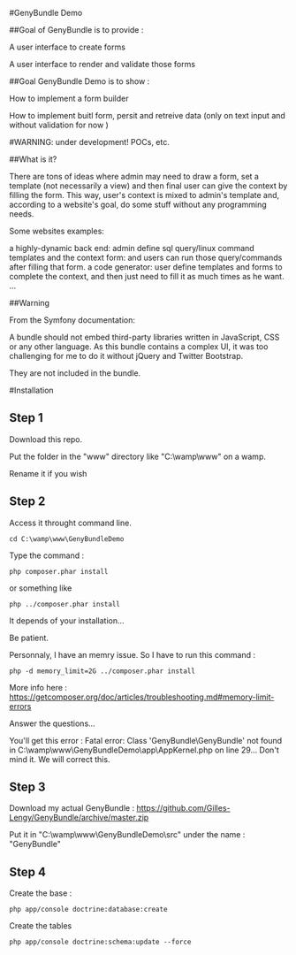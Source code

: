 #GenyBundle Demo

##Goal of GenyBundle is to provide :

A user interface to create forms

A user interface to render and validate those forms

##Goal GenyBundle Demo is to show :


How to implement a form builder

How to implement buitl form, persit and retreive data (only on text input and without validation for now )

#WARNING: under development! POCs, etc.

##What is it?

There are tons of ideas where admin may need to draw a form, set a template (not necessarily a view) and then final user can give the context by filling the form. This way, user's context is mixed to admin's template and, according to a website's goal, do some stuff without any programming needs.

Some websites examples:

a highly-dynamic back end: admin define sql query/linux command templates and the context form: and users can run those query/commands after filling that form.
a code generator: user define templates and forms to complete the context, and then just need to fill it as much times as he want.
...

##Warning

From the Symfony documentation:

A bundle should not embed third-party libraries written in JavaScript, CSS or any other language.
As this bundle contains a complex UI, it was too challenging for me to do it without jQuery and Twitter Bootstrap.

They are not included in the bundle.

#Installation

## Step 1

Download this repo.

Put the folder in the "www" directory like "C:\wamp\www\" on a wamp.

Rename it if you wish

## Step 2

Access it throught command line.

    cd C:\wamp\www\GenyBundleDemo

Type the command : 

    php composer.phar install
    
or something like

    php ../composer.phar install

It depends of your installation...

Be patient.

Personnaly, I have an memry issue. So I have to run this command :

    php -d memory_limit=2G ../composer.phar install
    
More info here : https://getcomposer.org/doc/articles/troubleshooting.md#memory-limit-errors

Answer the questions...

You'll get this error : Fatal error: Class 'GenyBundle\GenyBundle' not found in C:\wamp\www\GenyBundleDemo\app\AppKernel.php on line 29... Don't mind it. We will correct this.

## Step 3

Download my actual GenyBundle : https://github.com/Gilles-Lengy/GenyBundle/archive/master.zip

Put it in "C:\wamp\www\GenyBundleDemo\src" under the name : "GenyBundle"

## Step 4

Create the base :

    php app/console doctrine:database:create
    
Create the tables

    php app/console doctrine:schema:update --force
